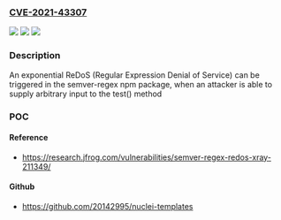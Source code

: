 ### [CVE-2021-43307](https://cve.mitre.org/cgi-bin/cvename.cgi?name=CVE-2021-43307)
![](https://img.shields.io/static/v1?label=Product&message=semver-regex&color=blue)
![](https://img.shields.io/static/v1?label=Version&message=%3C%203.1.4%20&color=brighgreen)
![](https://img.shields.io/static/v1?label=Vulnerability&message=CWE-1333%20Inefficient%20Regular%20Expression%20Complexity&color=brighgreen)

### Description

An exponential ReDoS (Regular Expression Denial of Service) can be triggered in the semver-regex npm package, when an attacker is able to supply arbitrary input to the test() method

### POC

#### Reference
- https://research.jfrog.com/vulnerabilities/semver-regex-redos-xray-211349/

#### Github
- https://github.com/20142995/nuclei-templates

